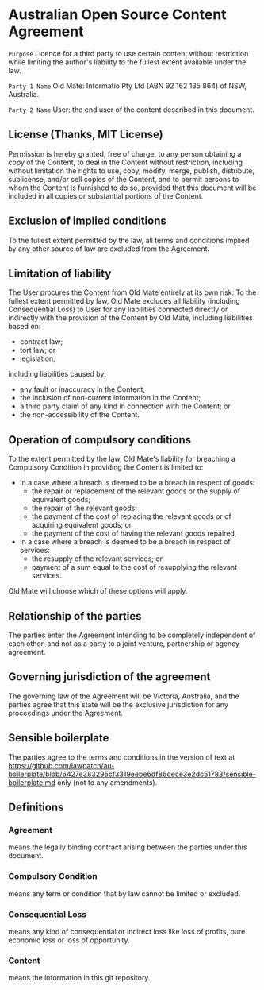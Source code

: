 # Australian Open Source Content Agreement 

`Purpose` Licence for a third party to use certain content without restriction while limiting the author's liability to the fullest extent available under the law.

`Party 1 Name` Old Mate: Informatio Pty Ltd (ABN 92 162 135 864) of NSW, Australia.

`Party 2 Name` User: the end user of the content described in this document. 

## License (Thanks, MIT License)

Permission is hereby granted, free of charge, to any person obtaining a copy of the Content, to deal in the Content without restriction, including without limitation the rights to use, copy, modify, merge, publish, distribute, sublicense, and/or sell copies of the Content, and to permit persons to whom the Content is furnished to do so, provided that this document will be included in all copies or substantial portions of the Content.

## Exclusion of implied conditions

To the fullest extent permitted by the law, all terms and conditions implied by any other source of law are excluded from the Agreement.

## Limitation of liability

The User procures the Content from Old Mate entirely at its own risk. To the fullest extent permitted by law, Old Mate excludes all liability (including Consequential Loss) to User for any liabilities connected directly or indirectly with the provision of the Content by Old Mate, including liabilities based on:
- contract law;
- tort law; or
- legislation,

including liabilities caused by:
- any fault or inaccuracy in the Content;
- the inclusion of non-current information in the Content; 
- a third party claim of any kind in connection with the Content; or
- the non-accessibility of the Content.

## Operation of compulsory conditions

To the extent permitted by the law, Old Mate's liability for breaching a Compulsory Condition in providing the Content is limited to:
- in a case where a breach is deemed to be a breach in respect of goods:
	- the repair or replacement of the relevant goods or the supply of equivalent goods;
	- the repair of the relevant goods;
	- the payment of the cost of replacing the relevant goods or of acquiring equivalent goods; or
	- the payment of the cost of having the relevant goods repaired,
- in a case where a breach is deemed to be a breach in respect of services:
	- the resupply of the relevant services; or
	- payment of a sum equal to the cost of resupplying the relevant services.

Old Mate will choose which of these options will apply.

## Relationship of the parties

The parties enter the Agreement intending to be completely independent of each other, and not as a party to a joint venture, partnership or agency agreement.

## Governing jurisdiction of the agreement

The governing law of the Agreement will be Victoria, Australia, and the parties agree that this state will be the exclusive jurisdiction for any proceedings under the Agreement.

## Sensible boilerplate

The parties agree to the terms and conditions in the version of text at https://github.com/lawpatch/au-boilerplate/blob/6427e383295cf3319eebe6df86dece3e2dc51783/sensible-boilerplate.md only (not to any amendments).

## Definitions

### Agreement
means the legally binding contract arising between the parties under this document.

### Compulsory Condition
means any term or condition that by law cannot be limited or excluded.

### Consequential Loss
means any kind of consequential or indirect loss like loss of profits, pure economic loss or loss of opportunity.

### Content
means the information in this git repository.
